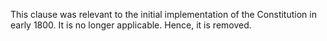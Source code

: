 This clause was relevant to the initial implementation of the Constitution in early 1800. It is no longer applicable. Hence, it is removed.
